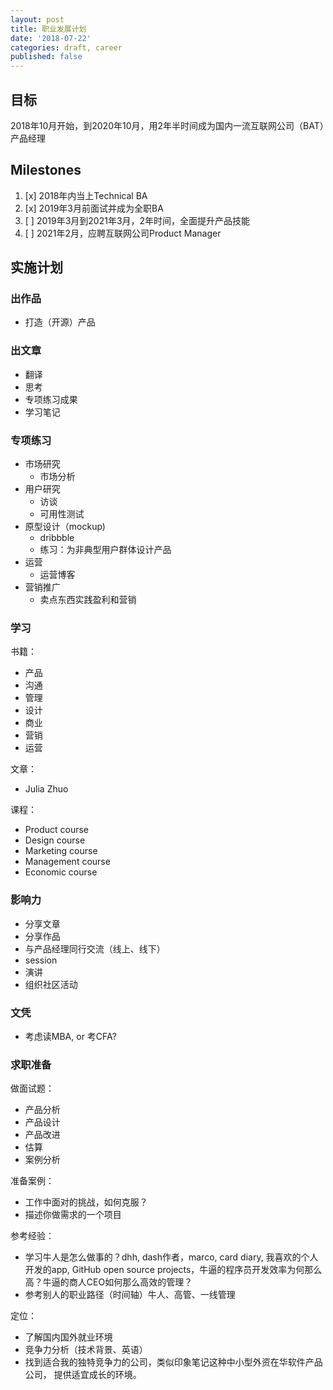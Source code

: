 ```yaml
---
layout: post
title: 职业发展计划
date: '2018-07-22'
categories: draft, career
published: false
---
```


## 目标

2018年10月开始，到2020年10月，用2年半时间成为国内一流互联网公司（BAT）产品经理

## Milestones
1. [x] 2018年内当上Technical BA
2. [x] 2019年3月前面试并成为全职BA
3. [ ] 2019年3月到2021年3月，2年时间，全面提升产品技能
4. [ ] 2021年2月，应聘互联网公司Product Manager

## 实施计划

### 出作品

- 打造（开源）产品

### 出文章

- 翻译
- 思考
- 专项练习成果
- 学习笔记

### 专项练习

- 市场研究
	- 市场分析
- 用户研究
	- 访谈
	- 可用性测试
- 原型设计（mockup)
	- dribbble
	- 练习：为非典型用户群体设计产品
- 运营
	- 运营博客
- 营销推广
	- 卖点东西实践盈利和营销

### 学习

书籍：

- 产品
- 沟通
- 管理
- 设计
- 商业
- 营销
- 运营

文章：

- Julia Zhuo

课程：

- Product course
- Design course
- Marketing course
- Management course
- Economic course

### 影响力

- 分享文章
- 分享作品
- 与产品经理同行交流（线上、线下）
- session
- 演讲
- 组织社区活动

### 文凭

- 考虑读MBA, or 考CFA?

### 求职准备

做面试题：

- 产品分析
- 产品设计
- 产品改进
- 估算
- 案例分析

准备案例：

- 工作中面对的挑战，如何克服？
- 描述你做需求的一个项目

参考经验：

- 学习牛人是怎么做事的？dhh, dash作者，marco, card diary, 我喜欢的个人开发的app, GitHub open source projects，牛逼的程序员开发效率为何那么高？牛逼的商人CEO如何那么高效的管理？
- 参考别人的职业路径（时间轴）牛人、高管、一线管理

定位：

- 了解国内国外就业环境
- 竞争力分析（技术背景、英语）
- 找到适合我的独特竞争力的公司，类似印象笔记这种中小型外资在华软件产品公司， 提供适宜成长的环境。
